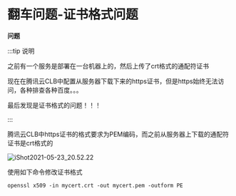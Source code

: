 # 翻车问题-证书格式问题

**问题**

:::tip 说明

之前有一个服务是部署在一台机器上的，然后上传了crt格式的通配符证书

现在在腾讯云CLB中配置从服务器下载下来的https证书，但是https始终无法访问，各种排查各种百度。。。

最后发现是证书格式的问题！！！

:::



腾讯云CLB中https证书的格式要求为PEM编码，而之前从服务器上下载的通配符证书是crt格式的

![iShot2021-05-23_20.52.22](https://gitea.pptfz.cn/pptfz/picgo-images/raw/branch/master/img/iShot2021-05-23_20.52.22.png)



使用如下命令修改证书格式

```shell
openssl x509 -in mycert.crt -out mycert.pem -outform PE
```

